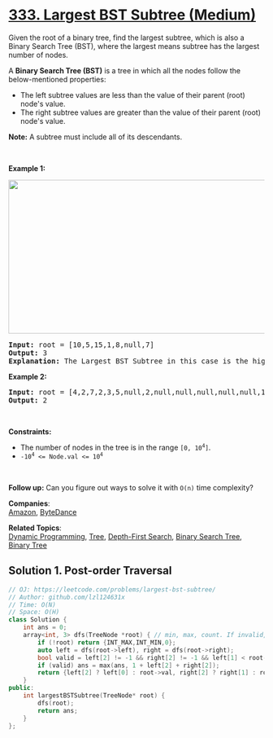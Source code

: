 # [333. Largest BST Subtree (Medium)](https://leetcode.com/problems/largest-bst-subtree/)

<p>Given the root of a binary tree, find the largest subtree, which is also a Binary Search Tree (BST), where the largest means subtree has the largest number of nodes.</p>

<p>A <strong>Binary Search Tree (BST)</strong> is a tree in which all the nodes follow the below-mentioned properties:</p>

<ul>
	<li>The left subtree values are less than the value of their parent (root) node's value.</li>
	<li>The right subtree values are greater than the value of their parent (root) node's value.</li>
</ul>

<p><strong>Note:</strong> A subtree must include all of its descendants.</p>

<p>&nbsp;</p>
<p><strong>Example 1:</strong></p>

<p><strong><img alt="" src="https://assets.leetcode.com/uploads/2020/10/17/tmp.jpg" style="width: 571px; height: 302px;"></strong></p>

<pre><strong>Input:</strong> root = [10,5,15,1,8,null,7]
<strong>Output:</strong> 3
<strong>Explanation: </strong>The Largest BST Subtree in this case is the highlighted one. The return value is the subtree's size, which is 3.</pre>

<p><strong>Example 2:</strong></p>

<pre><strong>Input:</strong> root = [4,2,7,2,3,5,null,2,null,null,null,null,null,1]
<strong>Output:</strong> 2
</pre>

<p>&nbsp;</p>
<p><strong>Constraints:</strong></p>

<ul>
	<li>The number of nodes in the tree is in the range <code>[0, 10<sup>4</sup>]</code>.</li>
	<li><code>-10<sup>4</sup> &lt;= Node.val &lt;= 10<sup>4</sup></code></li>
</ul>

<p>&nbsp;</p>
<p><strong>Follow up:</strong> Can you figure out ways to solve it with <code>O(n)</code> time complexity?</p>


**Companies**:  
[Amazon](https://leetcode.com/company/amazon), [ByteDance](https://leetcode.com/company/bytedance)

**Related Topics**:  
[Dynamic Programming](https://leetcode.com/tag/dynamic-programming/), [Tree](https://leetcode.com/tag/tree/), [Depth-First Search](https://leetcode.com/tag/depth-first-search/), [Binary Search Tree](https://leetcode.com/tag/binary-search-tree/), [Binary Tree](https://leetcode.com/tag/binary-tree/)

## Solution 1. Post-order Traversal

```cpp
// OJ: https://leetcode.com/problems/largest-bst-subtree/
// Author: github.com/lzl124631x
// Time: O(N)
// Space: O(H)
class Solution {
    int ans = 0;
    array<int, 3> dfs(TreeNode *root) { // min, max, count. If invalid, count = -1
        if (!root) return {INT_MAX,INT_MIN,0};
        auto left = dfs(root->left), right = dfs(root->right);
        bool valid = left[2] != -1 && right[2] != -1 && left[1] < root->val && right[0] > root->val;
        if (valid) ans = max(ans, 1 + left[2] + right[2]);
        return {left[2] ? left[0] : root->val, right[2] ? right[1] : root->val, valid ? 1 + left[2] + right[2] : -1};
    }
public:
    int largestBSTSubtree(TreeNode* root) {
        dfs(root);
        return ans;
    }
};
```